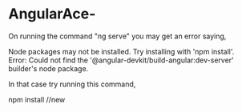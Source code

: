 # AngularAce-

On running the command "ng serve" you may get an error saying,

  Node packages may not be installed. Try installing with 'npm install'. <br>
  Error: Could not find the '@angular-devkit/build-angular:dev-server' builder's node package.

In that case try running this command,

  npm install 
//new
